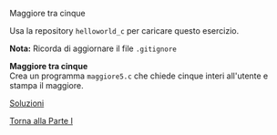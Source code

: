 Maggiore tra cinque



Usa la repository `helloworld_c` per caricare questo esercizio.

**Nota:** Ricorda di aggiornare il file `.gitignore`

**Maggiore tra cinque**<br>
Crea un programma `maggiore5.c` che chiede cinque interi all'utente e stampa
il maggiore.

<a href="https://github.com/FabioZTessitore/laboratorio/tree/master/esercizi/part-i/intro-C">Soluzioni</a>

<a href="/activities/1">Torna alla Parte I</a>
